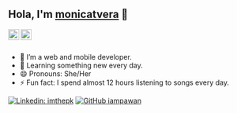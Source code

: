 ## Hola, I'm [monicatvera](https://github.com/monicatvera) 👋

<a href="https://www.linkedin.com/in/mónica-ilenia-tardón-vera">
  <img align="left" alt="Monica Linkdein" width="22px" src="https://cdn.jsdelivr.net/npm/simple-icons@v3/icons/linkedin.svg" />
</a>
<a href="https://github.com/monicatvera">
  <img align="left" alt="monica Github" width="22px" src="https://cdn.jsdelivr.net/npm/simple-icons@v3/icons/github.svg" />
</a>
<br/>
<br/>

- 🔭 I’m a web and mobile developer.
- 🌱 Learning something new every day.
- 😄 Pronouns: She/Her
- ⚡ Fun fact: I spend almost 12 hours listening to songs every day.


[![Linkedin: imthepk](https://img.shields.io/badge/-M%C3%B3nica%20Tard%C3%B3n%20Vera-blue?style=flat-square&logo=Linkedin&logoColor=white&link=https://www.linkedin.com/in/M%C3%B3nica%20Tard%C3%B3n%20Vera/)](https://www.linkedin.com/in/mónica-ilenia-tardón-vera)
[![GitHub iampawan](https://img.shields.io/github/followers/monicatvera?label=follow&style=social)](https://github.com/monicatvera)
